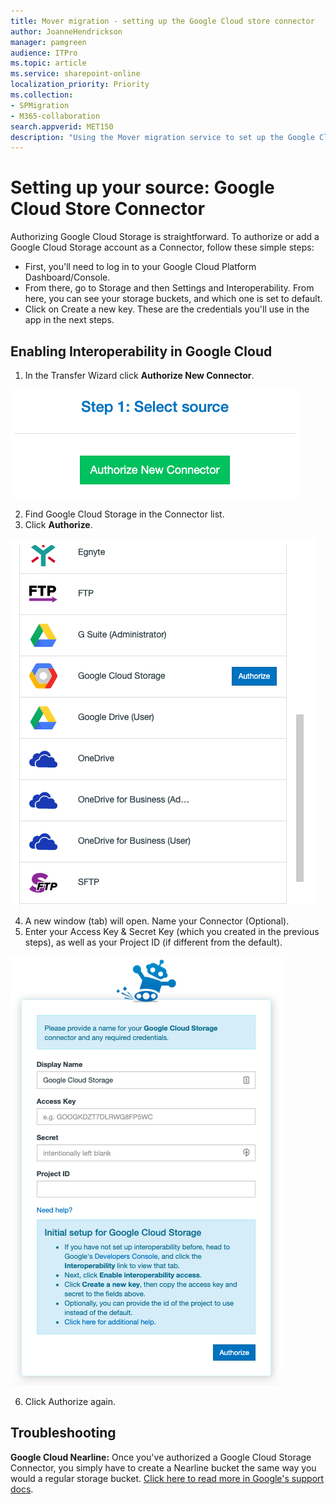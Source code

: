 ```yaml
---
title: Mover migration - setting up the Google Cloud store connector
author: JoanneHendrickson
manager: pamgreen
audience: ITPro
ms.topic: article
ms.service: sharepoint-online
localization_priority: Priority
ms.collection: 
- SPMigration
- M365-collaboration
search.appverid: MET150
description: "Using the Mover migration service to set up the Google Cloud store connector"
---
```

# Setting up your source: Google Cloud Store Connector


Authorizing Google Cloud Storage is straightforward. To authorize or add a Google Cloud Storage account as a Connector, follow these simple steps:

- First, you'll need to log in to your Google Cloud Platform Dashboard/Console.
- From there, go to Storage and then Settings and Interoperability. From here, you can see your storage buckets, and which one is set to default.
- Click on Create a new key. These are the credentials you'll use in the app in the next steps.

## Enabling Interoperability in Google Cloud

1. In the Transfer Wizard click **Authorize New Connector**.

![Auth New Connector](media/clear_auth.png)

2. Find Google Cloud Storage in the Connector list.
3. Click **Authorize**.

![Google Cloud Connector List](media/google_cloud_connector_list_auth.png)

4. A new window (tab) will open. Name your Connector (Optional).
5. Enter your Access Key & Secret Key (which you created in the previous steps), as well as your Project ID (if different from the default).

![Google Cloud Name Connector](media/name-connector-google-cloud.png)

6. Click Authorize again.


## Troubleshooting

**Google Cloud Nearline:** Once you've authorized a Google Cloud Storage Connector, you simply have to create a Nearline bucket the same way you would a regular storage bucket. [Click here to read more in Google's support docs](https://cloud.google.com/storage/docs/storage-classes#nearline).

